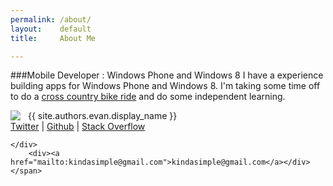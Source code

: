 ```yaml
---
permalink: /about/
layout:    default
title:     About Me

---
```



###Mobile Developer : Windows Phone and Windows 8
I have a experience building apps for Windows Phone and Windows 8. I'm taking some time off to do a <a href="http://quitecomplicated.com">cross country bike ride</a> and do some independent learning.

<div class="meta">
    <span>
    <img style="float:left; margin-right:12px;" src="https://s.gravatar.com/avatar/{{ site.authors.evan.gravatar }}?s=80">
    </span>
    <span class="author">{{ site.authors.evan.display_name }}
    <div>
    <span><a href="{{ site.twitter }}">Twitter</a> | </span>
    <span><a href="{{ site.github }}">Github</a> | </span>
    <span><a href="{{ site.stack_overflow }}">Stack Overflow</a></span>

    </div>
        <div><a href="mailto:kindasimple@gmail.com">kindasimple@gmail.com</a></div>
    </span>
</div>

<!--
<a href="http://stackoverflow.com/users/491506/kindasimple" style="float:right;">
    <img src="http://stackoverflow.com/users/flair/491506.png" width="208" height="58" alt="profile for kindasimple at Stack Overflow, Q&amp;A for professional and enthusiast programmers" title="profile for kindasimple at Stack Overflow, Q&amp;A for professional and enthusiast programmers">
</a>
//-->
